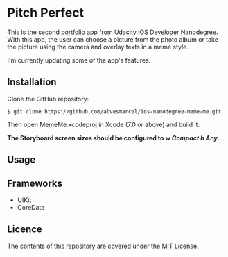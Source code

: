 # Pitch Perfect

This is the second portfolio app from Udacity iOS Developer Nanodegree. With this app, the user can choose a picture from the photo album or take the picture using the camera and overlay texts in a meme style.

I'm currently updating some of the app's features.

## Installation

Clone the GitHub repository:
```shell
$ git clone https://github.com/alvesmarcel/ios-nanodegree-meme-me.git
```
Then open MemeMe.xcodeproj in Xcode (7.0 or above) and build it.

**The Storyboard screen sizes should be configured to _w Compact h Any_.**

## Usage

## Frameworks

* UIKit
* CoreData

## Licence

The contents of this repository are covered under the [MIT License](https://github.com/alvesmarcel/ios-nanodegree-meme-me/blob/master/LICENSE).
